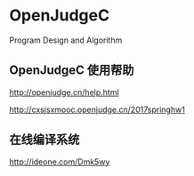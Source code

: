 # OpenJudgeC
Program Design and Algorithm

## OpenJudgeC 使用帮助
http://openjudge.cn/help.html

http://cxsjsxmooc.openjudge.cn/2017springhw1

## 在线编译系统
http://ideone.com/Dmk5wy
